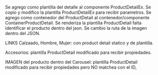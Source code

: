 Se agrego como plantilla del detalle al componente ProductDetailEx.
Se copio y modifico la plantilla ProductDetailEx para recibir parametros.
Se agrego como contenedor del ProductDetail al contenedor/componente ContainerProductDetail.
Se renderiza la plantilla ProductDetail falta identificar el producto dentro del json.
Se cambio la ruta de la imagen dentro del JSON.


LINKS
Calzaado, Hombre, Mujer: con product detail statico y de plantilla.

Accesorios: plantilla ProductDetail modificado para recibir propiedades.

IMAGEN del producto dentro del Carousel: plantilla ProductDetail modificado para recibir propiedades pero NO matchea con el ID,